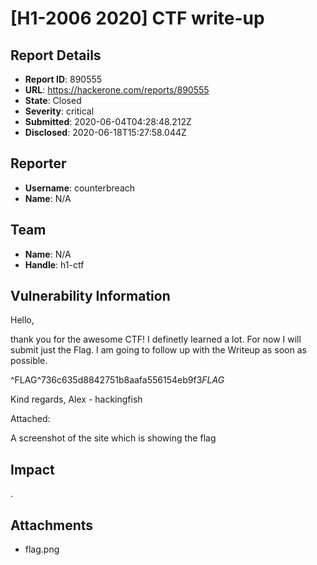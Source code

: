 # [H1-2006 2020] CTF write-up

## Report Details
- **Report ID**: 890555
- **URL**: https://hackerone.com/reports/890555
- **State**: Closed
- **Severity**: critical
- **Submitted**: 2020-06-04T04:28:48.212Z
- **Disclosed**: 2020-06-18T15:27:58.044Z

## Reporter
- **Username**: counterbreach
- **Name**: N/A

## Team
- **Name**: N/A
- **Handle**: h1-ctf

## Vulnerability Information
Hello,

thank you for the awesome CTF! I definetly learned a lot. For now I will submit just the Flag. I am going to follow up with the Writeup as soon as possible.

^FLAG^736c635d8842751b8aafa556154eb9f3$FLAG$

Kind regards,
Alex - hackingfish


Attached:

A screenshot of the site which is showing the flag

## Impact

.

## Attachments
- flag.png
